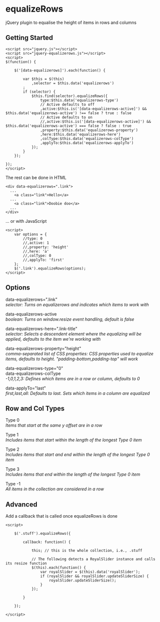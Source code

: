 equalizeRows
============

jQuery plugin to equalise the height of items in rows and columns


Getting Started
----------
```
<script src="jquery.js"></script>
<script src="jquery-equalizerows.js"></script>
<script>
$(function() {

    $('[data-equalizerows]').each(function() {

        var $this = $(this)
            ,selector = $this.data('equalizerows')
        ;
        if (selector) {
            $this.find(selector).equalizeRows({
                type:$this.data('equalizerows-type')
				// Active defaults to off
                ,active:$this.is('[data-equalizerows-active]') && $this.data('equalizerows-active') !== false ? true : false
				// Active defaults to on
                //,active:$this.is('[data-equalizerows-active]') && $this.data('equalizerows-active') === false ? false : true
                ,property:$this.data('equalizerows-property')
                ,here:$this.data('equalizerows-here')
                ,colType:$this.data('equalizerows-colType')
                ,applyTo:$this.data('equalizerows-applyTo')
            });
        }
    });

});
</script>
```

The rest can be done in HTML
```
<div data-equalizerows=".link">
  ...
    <a class="link">Hello</a>
  ...
    <a class="link">Doobie doo</a>
  ...
</div>
```

... or with JavaScript
```
<script>
	var options = {
		//type: 0
		//,active: 1
		//,property: 'height'
		//,here: 'a'
		//,colType: 0
		//,applyTo: 'first'
	};
    $('.link').equalizeRows(options);
</script>
```

Options
-------

data-equalizerows=".link"   
_selector: Turns on equalizerows and indicates which items to work with_

data-equalizerows-active   
_boolean: Turns on window.resize event handling, default is false_

data-equalizerows-here=".link-title"   
_selector: Selects a descendent element where the equalizing will be applied, defaults to the item we're working with_

data-equalizerows-property="height"   
_comma-separated list of CSS properties: CSS properties used to equalize items, defaults to height. "padding-bottom,padding-top" will work_

data-equalizerows-type="0"   
data-equalizerows-colType   
_-1,0,1,2,3: Defines which items are in a row or column, defaults to 0_

data-applyTo="last"   
_first,last,all: Defaults to last. Sets which items in a column are equalized_


Row and Col Types
-----------------

Type 0   
_Items that start at the same y offset are in a row_

Type 1   
_Includes items that start within the length of the longest Type 0 item_

Type 2   
_Includes items that start and end within the length of the longest Type 0 item_

Type 3   
_Includes items that end within the length of the longest Type 0 item_

Type -1   
_All items in the collection are considered in a row_


Advanced
--------
Add a callback that is called once equalizeRows is done
```
<script>

    $('.stuff').equalizeRows({
	
		callback: function() {
		
			this; // this is the whole collection, i.e., .stuff
			
			// The following detects a RoyalSlider instance and calls its resize function
			$(this).each(function() {
				var royalSlider = $(this).data('royalSlider');
				if (royalSlider && royalSlider.updateSliderSize) {
					royalSlider.updateSliderSize();
				}
			});
			
		}
		
	});

</script>
```